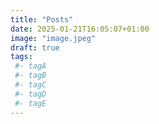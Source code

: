 ```yaml
---
title: "Posts"
date: 2025-01-21T16:05:07+01:00
image: "image.jpeg"
draft: true
tags:
 #- tagA
 #- tagB
 #- tagC
 #- tagD
 #- tagE
---
```

